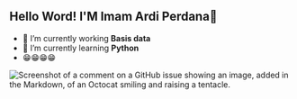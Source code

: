 ## Hello Word! I'M Imam Ardi Perdana👋

<!--
**Imamk48/Imamk48** is a ✨ _special_ ✨ repository because its `README.md` (this file) appears on your GitHub profile.

Here are some ideas to get you started:

- 🔭 I’m currently working on ...
- 🌱 I’m currently learning ...
- 👯 I’m looking to collaborate on ...
- 🤔 I’m looking for help with ...
- 💬 Ask me about ...
- 📫 How to reach me: ...
- 😄 Pronouns: ...
- ⚡ Fun fact: ...
-->

- 🔭 I’m currently working **Basis data** 
- 🌱 I’m currently learning **Python**
- 😁😁😁😁

![Screenshot of a comment on a GitHub issue showing an image, added in the Markdown, of an Octocat smiling and raising a tentacle.](https://media2.giphy.com/media/v1.Y2lkPTc5MGI3NjExN295andjNnQ0MmEybjM2ZG04MXpxMG14bTFmcm1qNDcyM2t3bjhldiZlcD12MV9pbnRlcm5hbF9naWZfYnlfaWQmY3Q9Zw/8Zaoyr0zW9NJLiF6Pv/giphy.gif)
